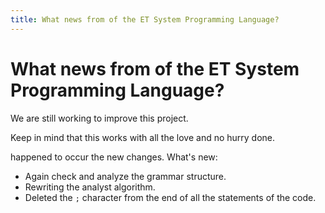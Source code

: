 ```yaml
---
title: What news from of the ET System Programming Language?
---
```


<h1>What news from of the ET System Programming Language?</h1>

We are still working to improve this project.

Keep in mind that this works with all the love and no hurry done.

happened to occur the new changes.
What's new:
- Again check and analyze the grammar structure.
- Rewriting the analyst algorithm.
- Deleted the `;` character from the end of all the statements of the code.
